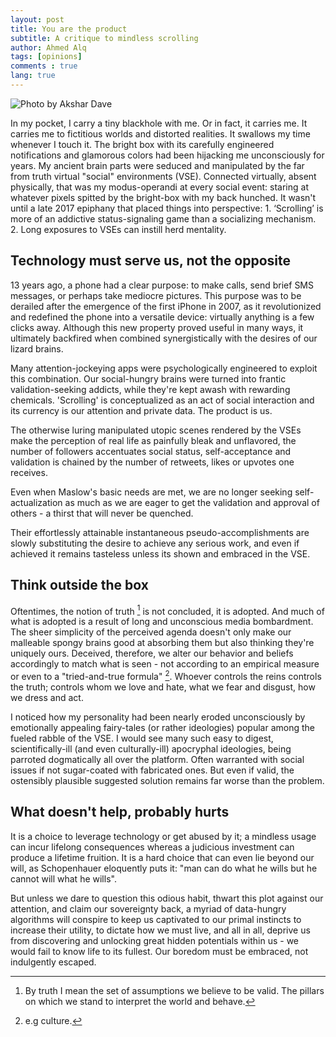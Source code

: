 ```yaml
---
layout: post
title: You are the product
subtitle: A critique to mindless scrolling
author: Ahmed Alq
tags: [opinions]
comments : true
lang: true
---
```


![Photo by Akshar Dave](https://i.imgur.com/9v2Fd61.jpg)

In my pocket, I carry a tiny blackhole with me. Or in fact, it carries me. It carries me to fictitious worlds and distorted realities. It swallows my time whenever I touch it. The bright box with its carefully engineered notifications and glamorous colors had been hijacking me unconsciously for years. My ancient brain parts were seduced and manipulated by the far from truth virtual "social" environments (VSE). Connected virtually, absent physically, that was my modus-operandi at every social event: staring at whatever pixels spitted by the bright-box with my back hunched. It wasn't until a late 2017 epiphany that placed things into perspective: 1. ‘Scrolling’ is more of an addictive status-signaling game than a socializing mechanism. 2. Long exposures to VSEs can instill herd mentality.

## Technology must serve us, not the opposite

13 years ago, a phone had a clear purpose: to make calls, send brief SMS messages, or perhaps take mediocre pictures. This purpose was to be derailed after the emergence of the first iPhone in 2007, as it revolutionized and redefined the phone into a versatile device: virtually anything is a few clicks away. Although this new property proved useful in many ways, it ultimately backfired when combined synergistically with the desires of our lizard brains.

Many attention-jockeying apps were psychologically engineered to exploit this combination. Our social-hungry brains were turned into frantic validation-seeking addicts, while they're kept awash with rewarding chemicals. 'Scrolling' is conceptualized as an act of social interaction and its currency is our attention and private data. The product is us.

The otherwise luring manipulated utopic scenes rendered by the VSEs make the perception of real life as painfully bleak and unflavored, the number of followers accentuates social status, self-acceptance and validation is chained by the number of retweets, likes or upvotes one receives.

Even when Maslow's basic needs are met, we are no longer seeking self-actualization as much as we are eager to get the validation and approval of others - a thirst that will never be quenched.

Their effortlessly attainable instantaneous pseudo-accomplishments are slowly substituting the desire to achieve any serious work, and even if achieved it remains tasteless unless its shown and embraced in the VSE. 

 

## Think outside the box 

Oftentimes, the notion of truth [^1] is not concluded, it is adopted. And much of what is adopted is a result of long and unconscious media bombardment. The sheer simplicity of the perceived agenda doesn't only make our malleable spongy brains good at absorbing them but also thinking they're uniquely ours. Deceived, therefore, we alter our behavior and beliefs accordingly to match what is seen - not according to an empirical measure or even to a "tried-and-true formula" [^2]. Whoever controls the reins controls the truth; controls whom we love and hate, what we fear and disgust, how we dress and act.

I noticed how my personality had been nearly eroded unconsciously by emotionally appealing fairy-tales (or rather ideologies) popular among the fueled rabble of the VSE. I would see many such easy to digest, scientifically-ill (and even culturally-ill) apocryphal ideologies, being parroted dogmatically all over the platform. Often warranted with social issues if not sugar-coated with fabricated ones. But even if valid, the ostensibly plausible suggested solution remains far worse than the problem. 

## What doesn't help, probably hurts

It is a choice to leverage technology or get abused by it; a mindless usage can incur lifelong consequences whereas a judicious investment can produce a lifetime fruition. It is a hard choice that can even lie beyond our will, as Schopenhauer eloquently puts it: "man can do what he wills but he cannot will what he wills". 

But unless we dare to question this odious habit, thwart this plot against our attention, and claim our sovereignty back, a myriad of data-hungry algorithms will conspire to keep us captivated to our primal instincts to increase their utility, to dictate how we must live, and all in all, deprive us from discovering and unlocking great hidden potentials within us - we would fail to know life to its fullest. Our boredom must be embraced, not indulgently escaped.

[^1]: By truth I mean the set of assumptions we believe to be valid. The pillars on which we stand to interpret the world and behave.
[^2]: e.g culture.

